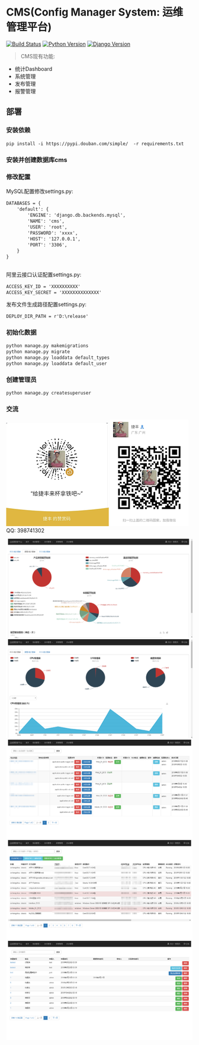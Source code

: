 CMS(Config Manager System: 运维管理平台)
==============================================

[![Build Status](https://img.shields.io/travis/rust-lang/rust.svg)](https://img.shields.io/travis/rust-lang/rust.svg)
[![Python Version](https://img.shields.io/badge/Python--2.7-paasing-green.svg)](https://img.shields.io/badge/Python--2.7-paasing-green.svg)
[![Django Version](https://img.shields.io/badge/Django--1.11.15-paasing-green.svg)](https://img.shields.io/badge/Django--1.11.15-paasing-green.svg)

> CMS现有功能:

- 统计Dashboard
- 系统管理
- 发布管理
- 报警管理

## 部署

### 安装依赖

```
pip install -i https://pypi.douban.com/simple/  -r requirements.txt
```

### 安装并创建数据库cms


### 修改配置


MySQL配置修改settings.py:

```
DATABASES = {
    'default': {
        'ENGINE': 'django.db.backends.mysql',
        'NAME': 'cms',
        'USER': 'root',
        'PASSWORD': 'xxxx',
        'HOST': '127.0.0.1',
        'PORT': '3306',
    }
}


```

阿里云接口认证配置settings.py:
```
ACCESS_KEY_ID = 'XXXXXXXXXX'
ACCESS_KEY_SECRET = 'XXXXXXXXXXXXXX'

```


发布文件生成路径配置settings.py:
```
DEPLOY_DIR_PATH = r'D:\release'

```


### 初始化数据
```
python manage.py makemigrations
python manage.py migrate
python manage.py loaddata default_types
python manage.py loaddata default_user

```


### 创建管理员

```
python manage.py createsuperuser
```

### 交流
![赞赏](https://raw.githubusercontent.com/CJFJack/ConfigManager/bootstrap/doc/images/wxzs.png)
![微信](https://raw.githubusercontent.com/CJFJack/ConfigManager/bootstrap/doc/images/wx.png)
QQ: 398741302

![cms](https://raw.githubusercontent.com/CJFJack/ConfigManager/bootstrap/doc/images/acs_alarm_report.png)
![cms](https://raw.githubusercontent.com/CJFJack/ConfigManager/bootstrap/doc/images/acs_rds_report.png)
![cms](https://raw.githubusercontent.com/CJFJack/ConfigManager/bootstrap/doc/images/cms_config_manager.png)
![cms](https://raw.githubusercontent.com/CJFJack/ConfigManager/bootstrap/doc/images/cms_ecs_manager.png)
![cms](https://raw.githubusercontent.com/CJFJack/ConfigManager/bootstrap/doc/images/cms_deploy_apply.png)
